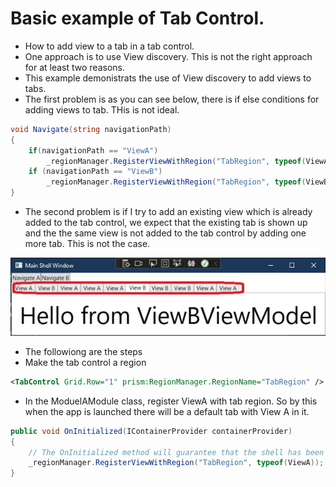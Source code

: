 # Basic example of Tab Control. 
- How to add view to a tab in a tab control.
- One approach is to use View discovery. This is not the right approach for at least two reasons. 
- This example demonistrats the use of View discovery to add views to tabs.
- The first problem is as you can see below, there is if else conditions for adding views to tab. THis is not ideal.

```cs
void Navigate(string navigationPath)
{
    if(navigationPath == "ViewA")
        _regionManager.RegisterViewWithRegion("TabRegion", typeof(ViewA));
    if (navigationPath == "ViewB")
        _regionManager.RegisterViewWithRegion("TabRegion", typeof(ViewB));
}
```

- The second problem is if I try to add an existing view which is already added to the tab control, we expect that the existing tab is shown up and the the same view is not added to the tab control by adding one more tab. This is not the case. 

![Tab Control](./images/20TabControl20.jpg)

- The followiong are the steps
- Make the tab control a region
```xml
<TabControl Grid.Row="1" prism:RegionManager.RegionName="TabRegion" />
```

- In the ModuelAModule class, register ViewA with tab region. So by this when the app is launched there will be a default tab with View A in it.

```cs
public void OnInitialized(IContainerProvider containerProvider)
{
    // The OnInitialized method will guarantee that the shell has been loaded and that the region has been created at this point
    _regionManager.RegisterViewWithRegion("TabRegion", typeof(ViewA));
}
```
